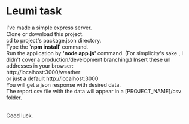 # Leumi task

I've made a simple express server. </br>
Clone or download this project. </br>
cd to project's package.json directory. </br>
Type the '<b>npm install</b>' command. </br>
Run the application by <b>'node app.js'</b> command. (For simplicity's sake , I didn't cover a production/development branching.)
Insert these url addresses in your browser: </br>
http://localhost:3000/weather </br>
or just a default http://localhost:3000 </br> 
You will get a json response with desired data. </br>
The report.csv file with the data will appear in a [PROJECT_NAME]/csv folder. </br> </br>

Good luck.
